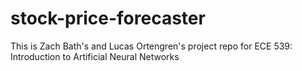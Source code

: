 # stock-price-forecaster
This is Zach Bath's and Lucas Ortengren's project repo for ECE 539: Introduction to Artificial Neural Networks

